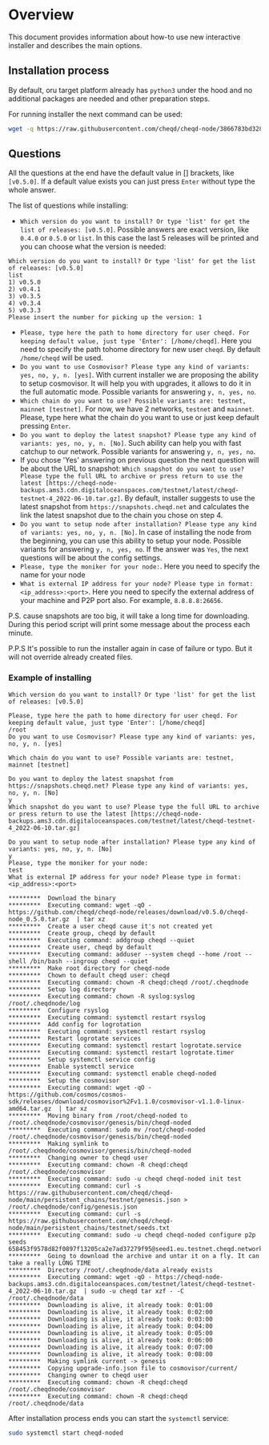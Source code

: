 # Overview

This document provides information about how-to use new interactive installer and describes the main options.

## Installation process

By default, oru target platform already has `python3` under the hood and no additional packages are needed and other preparation steps.

For running installer the next command can be used:

```bash
wget -q https://raw.githubusercontent.com/cheqd/cheqd-node/3866783bd3282dcb7fb908cc6b72840cf137a41f/installer/installer.py && sudo python3 installer.py
```

## Questions

All the questions at the end have the default value in [] brackets, like `[v0.5.0]`. If a default value exists you can just press `Enter` without type the whole answer.

The list of questions while installing:

* `Which version do you want to install? Or type 'list' for get the list of releases: [v0.5.0]`. Possible answers are exact version, like `0.4.0` or `0.5.0` or `list`. In this case the last 5 releases will be printed and you can choose what the version is needed:

```text
Which version do you want to install? Or type 'list' for get the list of releases: [v0.5.0]
list
1) v0.5.0
2) v0.4.1
3) v0.3.5
4) v0.3.4
5) v0.3.3
Please insert the number for picking up the version: 1
```

* `Please, type here the path to home directory for user cheqd. For keeping default value, just type 'Enter': [/home/cheqd]`. Here you need to specify the path tohome directory for new user `cheqd`. By default `/home/cheqd` will be used.
* `Do you want to use Cosmovisor? Please type any kind of variants: yes, no, y, n. [yes]`. With current installer we are proposing the ability to setup cosmovisor. It will help you with upgrades, it allows to do it in the full automatic mode. Possible variants for answering `y, n, yes, no`.
* `Which chain do you want to use? Possible variants are: testnet, mainnet [testnet]`. For now, we have 2 networks, `testnet` and `mainnet`. Please, type here what the chain do you want to use or just keep default pressing `Enter`.
* `Do you want to deploy the latest snapshot? Please type any kind of variants: yes, no, y, n. [No]`. Such ability can help you with fast catchup to our network. Possible variants for answering `y, n, yes, no`.
* If you chose 'Yes' answering on previous question the next question will be about the URL to snapshot: `Which snapshot do you want to use? Please type the full URL to archive or press return to use the latest [https://cheqd-node-backups.ams3.cdn.digitaloceanspaces.com/testnet/latest/cheqd-testnet-4_2022-06-10.tar.gz]`. By default, installer suggests to use the latest snapshot from `https://snapshots.cheqd.net` and calculates the link the latest snapshot due to the chain you chose on step 4.
* `Do you want to setup node after installation? Please type any kind of variants: yes, no, y, n. [No]`. In case of installing the node from the beginning, you can use this ability to setup your node. Possible variants for answering `y, n, yes, no`. If the answer was `Yes`, the next questions will be about the config settings.
* `Please, type the moniker for your node:`. Here you need to specify the name for your node
* `What is external IP address for your node? Please type in format: <ip_address>:<port>`. Here you need to specify the external address of your machine and P2P port also. For example, `8.8.8.8:26656`.

P.S. cause snapshots are too big, it will take a long time for downloading. During this period script will print some message about the process each minute.

P.P.S It's possible to run the installer again in case of failure or typo. But it will not override already created files.

### Example of installing

```text
Which version do you want to install? Or type 'list' for get the list of releases: [v0.5.0]

Please, type here the path to home directory for user cheqd. For keeping default value, just type 'Enter': [/home/cheqd]
/root
Do you want to use Cosmovisor? Please type any kind of variants: yes, no, y, n. [yes]

Which chain do you want to use? Possible variants are: testnet, mainnet [testnet]

Do you want to deploy the latest snapshot from https://snapshots.cheqd.net? Please type any kind of variants: yes, no, y, n. [No]
y
Which snapshot do you want to use? Please type the full URL to archive or press return to use the latest [https://cheqd-node-backups.ams3.cdn.digitaloceanspaces.com/testnet/latest/cheqd-testnet-4_2022-06-10.tar.gz]

Do you want to setup node after installation? Please type any kind of variants: yes, no, y, n. [No]
y
Please, type the moniker for your node:
test
What is external IP address for your node? Please type in format: <ip_address>:<port>

*********  Download the binary
*********  Executing command: wget -qO - https://github.com/cheqd/cheqd-node/releases/download/v0.5.0/cheqd-node_0.5.0.tar.gz  | tar xz
*********  Create a user cheqd cause it's not created yet
*********  Create group, cheqd by default
*********  Executing command: addgroup cheqd --quiet
*********  Create user, cheqd by default
*********  Executing command: adduser --system cheqd --home /root --shell /bin/bash --ingroup cheqd --quiet
*********  Make root directory for cheqd-node
*********  Chown to default cheqd user: cheqd
*********  Executing command: chown -R cheqd:cheqd /root/.cheqdnode
*********  Setup log directory
*********  Executing command: chown -R syslog:syslog /root/.cheqdnode/log
*********  Configure rsyslog
*********  Executing command: systemctl restart rsyslog
*********  Add config for logrotation
*********  Executing command: systemctl restart rsyslog
*********  Restart logrotate services
*********  Executing command: systemctl restart logrotate.service
*********  Executing command: systemctl restart logrotate.timer
*********  Setup systemctl service config
*********  Enable systemctl service
*********  Executing command: systemctl enable cheqd-noded
*********  Setup the cosmovisor
*********  Executing command: wget -qO - https://github.com/cosmos/cosmos-sdk/releases/download/cosmovisor%2Fv1.1.0/cosmovisor-v1.1.0-linux-amd64.tar.gz  | tar xz
*********  Moving binary from /root/cheqd-noded to /root/.cheqdnode/cosmovisor/genesis/bin/cheqd-noded
*********  Executing command: sudo mv /root/cheqd-noded /root/.cheqdnode/cosmovisor/genesis/bin/cheqd-noded
*********  Making symlink to /root/.cheqdnode/cosmovisor/genesis/bin/cheqd-noded
*********  Changing owner to cheqd user
*********  Executing command: chown -R cheqd:cheqd /root/.cheqdnode/cosmovisor
*********  Executing command: sudo -u cheqd cheqd-noded init test
*********  Executing command: curl -s https://raw.githubusercontent.com/cheqd/cheqd-node/main/persistent_chains/testnet/genesis.json > /root/.cheqdnode/config/genesis.json
*********  Executing command: curl -s https://raw.githubusercontent.com/cheqd/cheqd-node/main/persistent_chains/testnet/seeds.txt
*********  Executing command: sudo -u cheqd cheqd-noded configure p2p seeds 658453f9578d82f0897f13205ca2e7ad37279f95@seed1.eu.testnet.cheqd.network:26656,eec97b12f7271116deb888a8d62e0739b4350fbd@seed1.us.testnet.cheqd.network:26656,32d626260f74f3c824dfa15a624c078f27fc31a2@seed1.ap.testnet.cheqd.network:26656
*********  Going to download the archive and untar it on a fly. It can take a really LONG TIME
*********  Directory /root/.cheqdnode/data already exists
*********  Executing command: wget -qO - https://cheqd-node-backups.ams3.cdn.digitaloceanspaces.com/testnet/latest/cheqd-testnet-4_2022-06-10.tar.gz  | sudo -u cheqd tar xzf - -C /root/.cheqdnode/data
*********  Downloading is alive, it already took: 0:01:00
*********  Downloading is alive, it already took: 0:02:00
*********  Downloading is alive, it already took: 0:03:00
*********  Downloading is alive, it already took: 0:04:00
*********  Downloading is alive, it already took: 0:05:00
*********  Downloading is alive, it already took: 0:06:00
*********  Downloading is alive, it already took: 0:07:00
*********  Downloading is alive, it already took: 0:08:00
*********  Making symlink current -> genesis
*********  Copying upgrade-info.json file to cosmovisor/current/
*********  Changing owner to cheqd user
*********  Executing command: chown -R cheqd:cheqd /root/.cheqdnode/cosmovisor
*********  Executing command: chown -R cheqd:cheqd /root/.cheqdnode/data
```

After installation process ends you can start the `systemctl` service:

```bash
sudo systemctl start cheqd-noded
```
